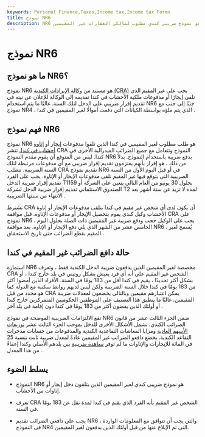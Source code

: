 ```yaml
---
keywords: Personal Finance,Taxes,Income tax,Income tax Forms
title: نموذج NR6
description: NR6 هو نموذج ضريبي كندي مطلوب لمالكي العقارات غير المقيمين.
---
```


# نموذج NR6
## ما هو نموذج NR6؟

نموذج NR6 هو مستند من [وكالة الإيرادات الكندية (CRA)](/ccra) يجب على غير المقيم الذي تلقى إيجارًا أو مدفوعات ملكية الأخشاب في كندا تقديمه إلى الوكالة للإعلان عن نيته في تقديم إقرار ضريبي على الدخل لتلك السنة. غالبًا ما يتم استخدام NR6 جنبًا إلى جنب مع نموذج NR4 ، الذي يتم ملؤه بواسطة الكيانات التي دفعت أموالًا لغير المقيمين في كندا .

## فهم نموذج NR6

نموذج NR6 هو طلب مطلوب لغير المقيمين في كندا الذين تلقوا مدفوعات إيجار أو [إتاوة أخشاب في كندا.](/royalty) تنشر CRA النموذج وتتعامل مع جميع الضرائب الفيدرالية الأخرى في كندا. ليس من المتوقع أن يقوم مقدم النموذج NR6 بدفع ضريبة باستخدام النموذج. بدلاً من ذلك ، هو إقرار بأنهم يعتزمون تقديم إقرار ضريبي مع أي مدفوعات مرتبطة لتلك السنة الضريبية. تتطلب CRA تقديم نموذج NR6 في أو قبل اليوم الأول من السنة الضريبية التي يتوقع فيها غير المقيم تلقي مدفوعات الإيجار أو الإتاوة. يجب على الفرد تقديم إقرار ضريبة الدخل T1159 بحلول 30 يونيو من العام التالي يتعين على الشركة أو الصندوق الاستئماني تقديم إقرار ضريبة الدخل لشركة T2 لمدة لا تزيد عن ستة أشهر بعد الانتهاء من سنتها الضريبية .

تشترط CRA أن يكون لدى أي شخص غير مقيم في كندا يتلقى مدفوعات الإيجار أو إتاوة الأخشاب وكيل كندي يقوم بتحصيل الإيجار أو مدفوعات الإتاوة. قبل موافقة CRA على نموذج NR6 ، يجب على الوكيل حجب ودفع ضريبة غير المقيمين ذات الصلة بحلول اليوم الخامس عشر من الشهر الذي يلي دفع الإيجار أو الإتاوة. بعد موافقة NR6 ، يُسمح لغير المقيم بقطع الضرائب حتى تاريخ الاستحقاق .

## حالة دافع الضرائب غير المقيم في كندا

استمارة NR6 مخصصة لغير المقيمين الذين يدفعون ضريبة الدخل الكندية فقط ، وتعرف CRA الشخص غير المقيم على أنه أي فرد يعيش بشكل روتيني في بلد خارج كندا ، أو بشكل أكثر تحديدًا ، يقيم في كندا أقل من 183 يومًا في السنة. الأفراد الذين أمضوا أكثر من 183 يومًا في كندا خلال السنة الضريبية ولكن ليس لديهم روابط سكنية مع الدولة كما هو محدد من قبل CRA يمكن اعتبارهم مقيمين وبالتالي يخضعون لمعدلات ضريبة المقيمين. غالبًا ما ينطبق هذا التصنيف على الموظفين الحكوميين المتمركزين خارج كندا أو أولئك الذين يقضون أكثر من 183 يومًا في كندا دون إقامة في بلد آخر .

تقع الالتزامات الضريبية الموضحة في نموذج NR6 ضمن الجزء الثالث عشر من قانون الضرائب الكندي. تشمل الأشكال الأخرى للدخل بموجب الجزء الثالث عشر [توزيعات الأسهم العادية](/ordinary-dividends) ومزايا المعاشات التقاعدية الكندية والمدفوعات من حسابات مدخرات التقاعد الكندية. يخضع دافعو الضرائب غير المقيمين عادةً لمعدل ضريبة ثابت بنسبة 25 في المائة للإيجارات والإتاوات ما لم توفر [معاهدة ضريبية](/taxtreaty) بين بلدهم الأصلي وكندا إعفاءً من هذا المعدل .

## يسلط الضوء

- النموذج NR6 هو نموذج ضريبي كندي لغير المقيمين الذين يتلقون دخل إيجار أو إتاوات من الأخشاب.

- تعرف CRA الشخص غير المقيم بأنه الفرد الذي يقيم في كندا لمدة تقل عن 183 يومًا في السنة.

- يجب على دافعي الضرائب تقديم NR6 ، والتي يجب أن تتوافق مع المعلومات الواردة في النموذج NR4 التي تم الإبلاغ عنها من قبل أولئك الذين يدفعون لغير المقيمين.

